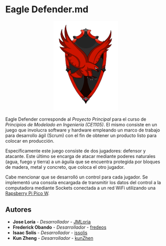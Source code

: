 # Eagle Defender.md

<p align="center">
  <img width="40%" src="https://github.com/kunZhen/Eagle-Defender/blob/K-HelpSection/Code/GraphicalUserInterface/GameData/EagleDefender.png">
</p>

Eagle Defender corresponde al _Proyecto Principal_ para el curso de _Principios de Modelado en Ingeniería (CE1105)_. El mismo consiste en un juego que involucra software y hardware empleando un marco de trabajo para desarrollo ágil (Scrum) con el fin de obtener un producto listo para colocar en producción. 

Específicamente este juego consiste de dos jugadores: defensor y atacante. Este último se encarga de atacar mediante poderes naturales (agua, fuego y tierra) a un águila que se encuentra protegida por bloques  de madera, metal y concreto, que coloca el otro jugador. 

Cabe mencionar que se desarrolló un control para cada jugador. Se implementó una consola encargada de transmitir los datos del control a la computadora mediante Sockets conectada a un red WiFi utilizando una [Rapsberry Pi Pico W](https://projects.raspberrypi.org/en/projects/get-started-pico-w/0). 

## Autores

* **Jose Loría** - *Desarrollador* - [JMLoria](https://github.com/JMLoria)
* **Frederick Obando** - *Desarrollador* - [fredeos](https://github.com/fredeos)
* **Isaac Solís** - *Desarrollador* - [issolis](https://github.com/issolis)
* **Kun Zheng** - *Desarrollador* - [kunZhen](https://github.com/kunZhen)
